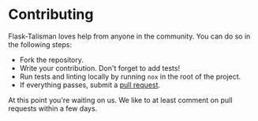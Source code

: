 # Contributing

Flask-Talisman loves help from anyone in the community. You can do so in the following steps:

- Fork the repository.
- Write your contribution. Don't forget to add tests!
- Run tests and linting locally by running `nox` in the root of the project.
- If everything passes, submit a [pull request](https://github.com/wntrblm/flask-talisman/compare/).

At this point you're waiting on us. We like to at least comment on pull requests within a few days.